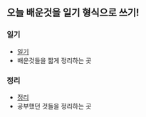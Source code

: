 ## 오늘 배운것을 일기 형식으로 쓰기!

### 일기
- [일기](./diary/README.md)
- 배운것들을 짧게 정리하는 곳

### 정리
- [정리](./docs/README.md)
- 공부했던 것들을 정리하는 곳